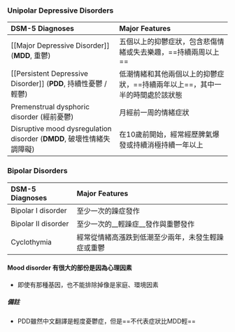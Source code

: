 ### Unipolar Depressive Disorders
DSM-5 Diagnoses |Major Features
:--|:--
[[Major Depressive Disorder]] (__MDD__, 重鬱)|五個以上的抑鬱症狀，包含悲傷情緒或失去樂趣，==持續兩周以上==
[[Persistent Depressive Disorder]] (__PDD__, 持續性憂鬱 / 輕鬱) | 低潮情緒和其他兩個以上的抑鬱症狀，==持續兩年以上==，其中一半的時間處於該狀態
Premenstrual dysphoric disorder (經前憂鬱)| 月經前一周的情緒症狀
Disruptive mood dysregulation disorder (__DMDD__, 破壞性情緒失調障礙) |在10歲前開始，經常經歷脾氣爆發或持續消極持續一年以上

### Bipolar Disorders
DSM-5 Diagnoses |Major Features
:--|:--
Bipolar I disorder | 至少一次的躁症發作 
Bipolar II disorder | 至少一次的__輕躁症__發作與重鬱發作
Cyclothymia | 經常從情緒高漲跌到低潮至少兩年，未發生輕躁症或重鬱

#### Mood disorder 有很大的部份是因為心理因素
- 即使有那種基因，也不能排除掉像是家庭、環境因素

##### 備註
- PDD雖然中文翻譯是輕度憂鬱症，但是==不代表症狀比MDD輕==